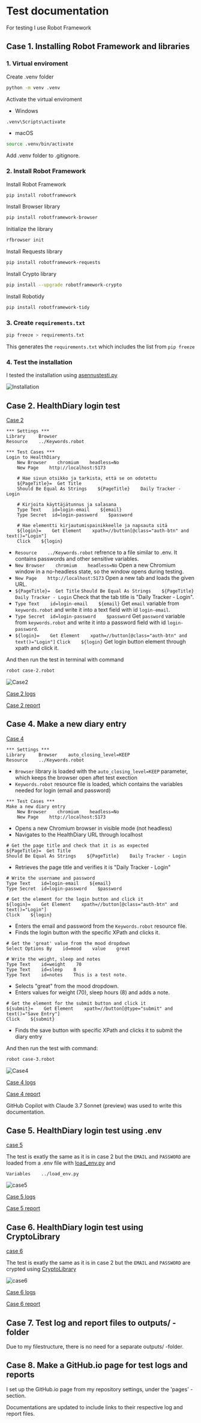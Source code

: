 # Test documentation

For testing I use Robot Framework

## Case 1. Installing Robot Framework and libraries

### 1. Virtual enviroment

Create .venv folder

```bash
python -m venv .venv
```

Activate the virtual enviroment

- Windows

```bash
.venv\Scripts\activate
```

- macOS

```bash
source .venv/bin/activate
```

Add .venv folder to .gitignore.

### 2. Install Robot Framework

Install Robot Framework

```bash
pip install robotframework
```

Install Browser library

```bash
pip install robotframework-browser
```

Initialize the library

```bash
rfbrowser init
```

Install Requests library

```bash
pip install robotframework-requests
```

Install Crypto library

```bash
pip install --upgrade robotframework-crypto
```

Install Robotidy

```bash
pip install robotframework-tidy
```

### 3. Create `requirements.txt`

```bash
pip freeze > requirements.txt
```

This generates the `requirements.txt` which includes the list from `pip freeze`

### 4. Test the installation

I tested the installation using [asennustesti.py](asennustesti.py)

![Installation](../images/Installation.png)

## Case 2. HealthDiary login test

[Case 2](../tests/front/case2/)

```robotframework
*** Settings ***
Library     Browser
Resource    ../Keywords.robot

*** Test Cases ***
Login to HealthDiary
    New Browser    chromium    headless=No
    New Page    http://localhost:5173

    # Hae sivun otsikko ja tarkista, että se on odotettu
    ${PageTitle}=  Get Title
    Should Be Equal As Strings    ${PageTitle}    Daily Tracker - Login

    # Kirjoita käyttäjätunnus ja salasana
    Type Text    id=login-email    ${email}
    Type Secret  id=login-password    $password

    # Hae elementti kirjautumispainikkeelle ja napsauta sitä
    ${login}=    Get Element    xpath=//button[@class="auth-btn" and text()="Login"]
    Click    ${login}
```

- `Resource    ../Keywords.robot` refrence to a file similar to .env. It contains passwords and other sensitive variables.
- `New Browser    chromium    headless=No` Open a new Chromium window in a no-headless state, so the window opens during testing.
- `New Page    http://localhost:5173` Open a new tab and loads the given URL.
- `${PageTitle}=  Get Title`
  `Should Be Equal As Strings    ${PageTitle}    Daily Tracker - Login` Check that the tab title is "Daily Tracker - Login".
- `Type Text    id=login-email    ${email}` Get `email` variable from `keywords.robot` and write it into a text field with id `login-email`.
- `Type Secret  id=login-password    $password` Get `password` variable from `keywords.robot` and write it into a password field with id `login-password`.
- `${login}=    Get Element    xpath=//button[@class="auth-btn" and text()="Login"]`
  `Click    ${login}` Get login button element through xpath and click it.

And then run the test in terminal with command

```bash
robot case-2.robot
```

![Case2](../images/case2.png)

[Case 2 logs](../tests/front/case2/log.html)

[Case 2 report](../tests/front/case2/report.html)

## Case 4. Make a new diary entry

[Case 4](../tests/front/case4/)

```robotframework
*** Settings ***
Library     Browser    auto_closing_level=KEEP
Resource    ../Keywords.robot
```

- `Browser` library is loaded with the `auto_closing_level=KEEP` parameter, which keeps the browser open aftet test exection
- `Keywords.robot` resource file is loaded, which contains the variables needed for login (email and password)

```robotframework
*** Test Cases ***
Make a new diary entry
    New Browser    chromium    headless=No
    New Page    http://localhost:5173
```

- Opens a new Chromium browser in visible mode (not headless)
- Navigates to the HealthDiary URL through localhost

```robotframework
# Get the page title and check that it is as expected
${PageTitle}=  Get Title
Should Be Equal As Strings    ${PageTitle}    Daily Tracker - Login
```

- Retrieves the page title and verifies it is "Daily Tracker - Login"

```robotframework
# Write the username and password
Type Text    id=login-email    ${email}
Type Secret  id=login-password    $password

# Get the element for the login button and click it
${login}=    Get Element    xpath=//button[@class="auth-btn" and text()="Login"]
Click    ${login}
```

- Enters the email and password from the `Keywords.robot` resource file.
- Finds the login button with the specific XPath and clicks it.

```robotframework
# Get the 'great' value from the mood dropdown
Select Options By    id=mood    value    great

# Write the weight, sleep and notes
Type Text    id=weight    70
Type Text    id=sleep    8
Type Text    id=notes    This is a test note.
```

- Selects "great" from the mood dropdown.
- Enters values for weight (70), sleep hours (8) and adds a note.

```robotframework
# Get the element for the submit button and click it
${submit}=    Get Element    xpath=//button[@type="submit" and text()="Save Entry"]
Click    ${submit}
```

- Finds the save button with specific XPath and clicks it to submit the diary entry

And then run the test with command:

```bash
robot case-3.robot
```

![Case4](../images/case4.png)

[Case 4 logs](../tests/front/case4/log.html)

[Case 4 report](../tests/front/case4/report.html)

GitHub Copilot with Claude 3.7 Sonnet (preview) was used to write this documentation.

## Case 5. HealthDiary login test using .env

[case 5](../tests/front/case5)

The test is exatly the same as it is in case 2 but the `EMAIL` and `PASSWORD` are loaded from a .env file with [load_env.py](../tests/load_env.py) and

```robotframework
Variables    ../load_env.py
```

![case5](../images/case5.png)

[Case 5 logs](../tests/front/case5/log.html)

[Case 5 report](../tests/front/case5/report.html)

## Case 6. HealthDiary login test using CryptoLibrary

[case 6](../tests/front/case6/)

The test is exatly the same as it is in case 2 but the `EMAIL` and `PASSWORD` are crypted using [CryptoLibrary](https://pypi.org/project/robotframework-crypto/)

![case6](../images/case6.png)

[Case 6 logs](../tests/front/case6/log.html)

[Case 6 report](../tests/front/case6/report.html)

## Case 7. Test log and report files to outputs/ -folder

Due to my filestructure, there is no need for a separate outputs/ -folder.

## Case 8. Make a GitHub.io page for test logs and reports

I set up the GitHub.io page from my repository settings, under the 'pages' -section.

Documentations are updated to include links to their respective log and report files.
